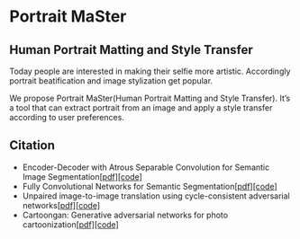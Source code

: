 # Portrait MaSter
## Human Portrait Matting and Style Transfer

Today people are interested in making their selfie more artistic. Accordingly portrait beatification and image stylization get popular.

We propose Portrait MaSter(Human Portrait Matting and Style Transfer). It’s a tool that can extract portrait from an image and apply a style transfer according to user preferences.

## Citation

* Encoder-Decoder with Atrous Separable Convolution for Semantic Image Segmentation[[pdf]](https://eccv2018.org/openaccess/content_ECCV_2018/papers/Liang-Chieh_Chen_Encoder-Decoder_with_Atrous_ECCV_2018_paper.pdf)[[code]](https://github.com/tensorflow/models/tree/master/research/deeplab)
* Fully Convolutional Networks for Semantic Segmentation[[pdf]](https://people.eecs.berkeley.edu/~jonlong/long_shelhamer_fcn.pdf)[[code]](https://github.com/Corea/automatic-portrait-tf)
* Unpaired image-to-image translation using cycle-consistent adversarial networks[[pdf]](http://openaccess.thecvf.com/content_ICCV_2017/papers/Zhu_Unpaired_Image-To-Image_Translation_ICCV_2017_paper.pdf)[[code]](https://github.com/vanhuyz/CycleGAN-TensorFlow)
* Cartoongan: Generative adversarial networks for photo cartoonization[[pdf]](http://openaccess.thecvf.com/content_cvpr_2018/papers/Chen_CartoonGAN_Generative_Adversarial_CVPR_2018_paper.pdf)[[code]](https://github.com/mnicnc404/CartoonGan-tensorflow)
